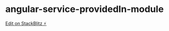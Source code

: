 # angular-service-providedIn-module

[Edit on StackBlitz ⚡️](https://stackblitz.com/edit/angular-ivy-ts-strict-enabled-etswtj)
